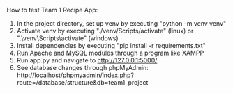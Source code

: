 How to test Team 1 Recipe App:

1) In the project directory, set up venv by executing "python -m venv venv"
2) Activate venv by executing "./venv/Scripts/activate" (linux) or ".\venv\Scripts\activate" (windows)
3) Install dependencies by executing "pip install -r requirements.txt"
3) Run Apache and MySQL modules through a program like XAMPP
4) Run app.py and navigate to http://127.0.0.1:5000/
5) See database changes through phpMyAdmin: http://localhost/phpmyadmin/index.php?route=/database/structure&db=team1_project
